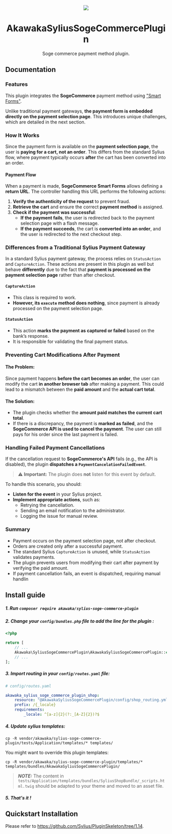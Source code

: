 <p align="center">
    <a href="https://www.akawaka.fr/" target="_blank">
        <img src="https://www.akawaka.fr/build/front/images/logo_akawaka_noir.svg" />
    </a>
</p>

<h1 align="center">AkawakaSyliusSogeCommercePlugin</h1>

<p align="center">Soge commerce payment method plugin.</p>

## Documentation

### Features

This plugin integrates the **SogeCommerce** payment method using ["Smart Forms"](https://sogecommerce.societegenerale.eu/doc/fr-FR/rest/V4.0/javascript/redirection/reference_smartform.html).

Unlike traditional payment gateways, **the payment form is embedded directly on the payment selection page**. This introduces unique challenges, which are detailed in the next section.

### How It Works  

Since the payment form is available on the **payment selection page**, the user is **paying for a cart, not an order**. This differs from the standard Sylius flow, where payment typically occurs **after** the cart has been converted into an order.

#### Payment Flow  

When a payment is made, **SogeCommerce Smart Forms** allows defining a **return URL**. The controller handling this URL performs the following actions:

1. **Verify the authenticity of the request** to prevent fraud.  
2. **Retrieve the cart** and ensure the correct **payment method** is assigned.  
3. **Check if the payment was successful**:
   - **If the payment fails**, the user is redirected back to the payment selection page with a flash message.  
   - **If the payment succeeds**, the cart is **converted into an order**, and the user is redirected to the next checkout step.  

### Differences from a Traditional Sylius Payment Gateway  

In a standard Sylius payment gateway, the process relies on `StatusAction` and `CaptureAction`. These actions are present in this plugin as well but behave **differently** due to the fact that **payment is processed on the payment selection page** rather than after checkout.

#### `CaptureAction`
- This class is required to work.
- **However, its `execute` method does nothing**, since payment is already processed on the payment selection page.

#### `StatusAction`
- This action **marks the payment as captured or failed** based on the bank’s response.
- It is responsible for validating the final payment status.

### Preventing Cart Modifications After Payment  

#### The Problem:  
Since payment happens **before the cart becomes an order**, the user can modify the cart **in another browser tab** after making a payment. This could lead to a mismatch between the **paid amount** and the **actual cart total**.

#### The Solution:  
- The plugin checks whether the **amount paid matches the current cart total**.
- If there is a discrepancy, the payment is **marked as failed**, and the **SogeCommerce API is used to cancel the payment**. The user can still pays for his order since the last payment is failed.

### Handling Failed Payment Cancellations  

If the cancellation request to **SogeCommerce's API** fails (e.g., the API is disabled), the plugin **dispatches a `PaymentCancelationFailedEvent`**.

> ⚠ **Important:** The plugin does **not** listen for this event by default.  

To handle this scenario, you should:
- **Listen for the event** in your Sylius project.
- **Implement appropriate actions**, such as:
  - Retrying the cancellation.
  - Sending an email notification to the administrator.
  - Logging the issue for manual review.

### Summary  

- Payment occurs on the payment selection page, not after checkout.
- Orders are created only after a successful payment.
- The standard Sylius `CaptureAction` is unused, while `StatusAction` validates payments.
- The plugin prevents users from modifying their cart after payment by verifying the paid amount.
- If payment cancellation fails, an event is dispatched, requiring manual handlin

## Install guide

##### 1. Run `composer require akawaka/sylius-soge-commerce-plugin`

##### 2. Change your `config/bundles.php` file to add the line for the plugin :

```php
<?php

return [
    // ...
    Akawaka\SyliusSogeCommercePlugin\AkawakaSyliusSogeCommercePlugin::class => ['all' => true],
    // ...
];
```

##### 3. Import routing in your `config/routes.yaml` file:

```yaml
# config/routes.yaml

akawaka_sylius_soge_commerce_plugin_shop:
    resource: "@AkawakaSyliusSogeCommercePlugin/config/shop_routing.yml"
    prefix: /{_locale}
    requirements:
        _locale: ^[a-z]{2}(?:_[A-Z]{2})?$
```

##### 4. Update sylius templates:

`cp -R vendor/akawaka/sylius-soge-commerce-plugin/tests/Application/templates/* templates/`

You might want to override this plugin templates:

`cp -R vendor/akawaka/sylius-soge-commerce-plugin/templates/* templates/bundles/AkawakaSyliusSogeCommercePlugin/`

> **_NOTE:_**  The content in `tests/Application/templates/bundles/SyliusShopBundle/_scripts.html.twig` should be adapted to your theme and moved to an asset file.

##### 5. That's it !

## Quickstart Installation

Please refer to https://github.com/Sylius/PluginSkeleton/tree/1.14.
